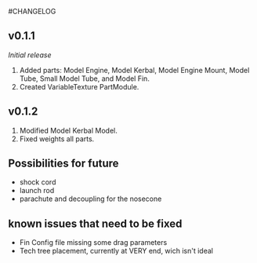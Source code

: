 #CHANGELOG

## v0.1.1
*Initial release*

1. Added parts: Model Engine, Model Kerbal, Model Engine Mount, Model Tube, Small Model Tube, and Model Fin.
2. Created VariableTexture PartModule.


## v0.1.2

1. Modified Model Kerbal Model.
2. Fixed weights all parts.

## Possibilities for future

* shock cord
* launch rod
* parachute and decoupling for the nosecone

## known issues that need to be fixed

* Fin Config file missing some drag parameters
* Tech tree placement, currently at VERY end, wich isn't ideal